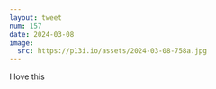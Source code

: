```yaml
---
layout: tweet
num: 157
date: 2024-03-08
image:
  src: https://p13i.io/assets/2024-03-08-758a.jpg
---
```


I love this
